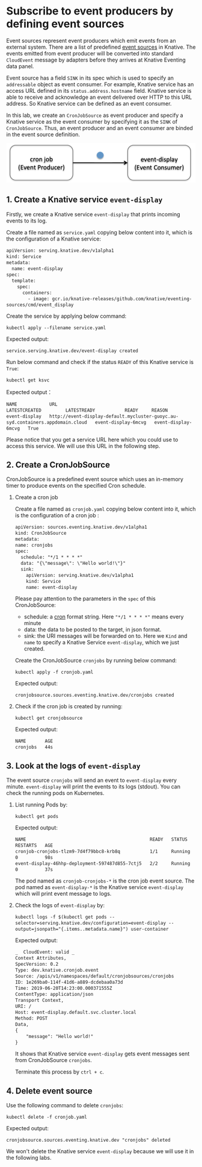 # Subscribe to event producers by defining event sources

Event sources represent event producers which emit events from an external system. There are a list of predefined [event sources](https://knative.dev/v0.3-docs/eventing/sources/) in Knative. The events emitted from event producer will be converted into standard `CloudEvent` message by adapters before they arrives at Knative Eventing data panel.

Event source has a field `SINK` in its spec which is used to specify an `addressable` object as event consumer. For example, Knative service has an access URL defined in its `status.address.hostname` field. Knative service is able to receive and acknowledge an event delivered over HTTP to this URL address. So Knative service can be defined as an event consumer.

In this lab, we create an `CronJobSource` as event producer and specify a Knative service as the event consumer by specifying it as the `SINK` of `CronJobSource`. Thus, an event producer and an event consumer are binded in the event source definition. 

![](../images/knative-simplemode.png)

## 1. Create a Knative service `event-display`

Firstly, we create a Knative service `event-display` that prints incoming events to its log.

Create a file named as `service.yaml` copying below content into it, which is the configuration of a Knative service:

```code
apiVersion: serving.knative.dev/v1alpha1
kind: Service
metadata:
  name: event-display
spec:
  template:
    spec:
      containers:
        - image: gcr.io/knative-releases/github.com/knative/eventing-sources/cmd/event_display
```

Create the service by applying below command:
```text
kubectl apply --filename service.yaml 
```

Expected output:
```
service.serving.knative.dev/event-display created
```

Run below command and check if the status `READY` of this Knative service is `True`:

```text
kubectl get ksvc
```

Expected output：
```
NAME            URL                                                                              LATESTCREATED         LATESTREADY           READY     REASON
event-display   http://event-display-default.mycluster-guoyc.au-syd.containers.appdomain.cloud   event-display-6mcvg   event-display-6mcvg   True
```

Please notice that you get a service URL here which you could use to access this service. We will use this URL in the following step.

## 2. Create a CronJobSource

CronJobSource is a predefined event source which uses an in-memory timer to produce events on the specified Cron schedule.

1. Create a cron job

    Create a file named as `cronjob.yaml` copying below content into it, which is the configuration of a cron job :

    ```code
    apiVersion: sources.eventing.knative.dev/v1alpha1
    kind: CronJobSource
    metadata:
    name: cronjobs
    spec:
      schedule: "*/1 * * * *"
      data: "{\"message\": \"Hello world!\"}"
      sink:
        apiVersion: serving.knative.dev/v1alpha1
        kind: Service
        name: event-display
    ```

    Please pay attention to the parameters in the `spec` of this CronJobSource:
    - schedule: a [cron](https://en.wikipedia.org/wiki/Cron) format string. Here `"*/1 * * * *"` means every minute
    - data: the data to be posted to the target, in json format.
    - sink: the URI messages will be forwarded on to. Here we `Kind` and `name` to specify a Knative Service `event-display`, which we just created.

    Create the CronJobSource `cronjobs` by running below command:

    ```text
    kubectl apply -f cronjob.yaml
    ```

    Expected output:
    ```
    cronjobsource.sources.eventing.knative.dev/cronjobs created
    ```
    
2. Check if the cron job is created by running:

    ```text
    kubectl get cronjobsource
    ```

    Expected output:
    ```
    NAME       AGE
    cronjobs   44s
    ```

## 3. Look at the logs of `event-display`

The event source `cronjobs` will send an event to `event-display` every minute. `event-display` will print the events to its logs (stdout). You can check the running pods on Kubernetes.

1. List running Pods by:

    ```
    kubectl get pods
    ```

    Expected output:
    ```
    NAME                                              READY   STATUS    RESTARTS   AGE
    cronjob-cronjobs-tlzm9-7d4f79bbc8-krb8q           1/1     Running   0          98s
    event-display-46hhp-deployment-597487d855-7ctj5   2/2     Running   0          37s
    ```

    The pod named as `cronjob-cronjobs-*` is the cron job event source. The pod named as `event-display-*` is the Knative service `event-display` which will print event message to logs.

2. Check the logs of `event-display` by:

    ```
    kubectl logs -f $(kubectl get pods --selector=serving.knative.dev/configuration=event-display --output=jsonpath="{.items..metadata.name}") user-container
    ```

    Expected output:
    ```
    _  CloudEvent: valid _
    Context Attributes,
    SpecVersion: 0.2
    Type: dev.knative.cronjob.event
    Source: /apis/v1/namespaces/default/cronjobsources/cronjobs
    ID: 1e269ba0-114f-41d6-a889-dcdebaa0a73d
    Time: 2019-06-20T14:23:00.000371555Z
    ContentType: application/json
    Transport Context,
    URI: /
    Host: event-display.default.svc.cluster.local
    Method: POST
    Data,
    {
        "message": "Hello world!"
    }
    ```
    It shows that Knative service `event-display` gets event messages sent from CronJobSource `cronjobs`.

    Terminate this process by `ctrl + c`.

## 4. Delete event source

Use the following command to delete `cronjobs`:

```
kubectl delete -f cronjob.yaml
```

Expected output:
```
cronjobsource.sources.eventing.knative.dev "cronjobs" deleted
```

We won't delete the Knative service `event-display` because we will use it in the following labs. 

